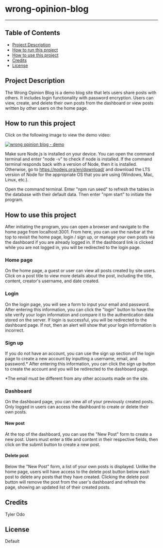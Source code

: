
# wrong-opinion-blog

---

## Table of Contents

- [Project Description](#project-description)
- [How to run this project](#how-to-run-this-project)
- [How to use this project](#how-to-use-this-project)
- [Credits](#credits)
- [License](#license)

## Project Description

The Wrong Opinion Blog is a demo blog site that lets users share posts with others. It includes login functionality with password encryption. Users can view, create, and delete their own posts from the dashboard or view posts written by other users on the home page.

## How to run this project

Click on the following image to view the demo video:

[![wrong opinion blog - demo](<assets/images/>)](https://drive.google.com/file/d/)

Make sure Node.js is installed on your device. You can open the command terminal and enter "node -v" to check if node is installed. If the command terminal responds back with a version of Node, then it is installed. Otherwise, go to https://nodejs.org/en/download/ and download the LTS version of Node for the appropriate OS that you are using (Windows, Mac, Linux, etc.).

Open the command terminal. Enter "npm run seed" to refresh the tables in the database with their default data. Then enter "npm start" to initiate the program.

## How to use this project

After initiating the program, you can open a browser and navigate to the home page from localhost:3001. From here, you can use the navbar at the top to revisit the home page, login / sign up, or manage your own posts via the dashboard if you are already logged in. If the dashboard link is clicked while you are not logged in, you will be redirected to the login page.

### Home page

On the home page, a guest or user can view all posts created by site users. Click on a post title to view more details about the post, including the title, content, creator's username, and date created.

### Login

On the login page, you will see a form to input your email and password. After entering this information, you can click the "login" button to have the site verify your login information and compare it to the authentication data stored on the server. If login is successful, you will be redirected to the dashboard page. If not, then an alert will show that your login information is incorrect.

### Sign up

If you do not have an account, you can use the sign up section of the login page to create a new account by inputting a username, email, and password.* After entering this information, you can click the sign up button to create the account and you will be redirected to the dashboard page.

*The email must be different from any other accounts made on the site.

### Dashboard

On the dashboard page, you can view all of your previously created posts. Only logged in users can access the dashboard to create or delete their own posts.

#### New post

At the top of the dashboard, you can use the "New Post" form to create a new post. Users must enter a title and content in their respective fields, then click on the submit button to create a new post.

#### Delete post

Below the "New Post" form, a list of your own posts is displayed. Unlike the home page, users will have access to the delete post button below each post to delete any posts that they have created. Clicking the delete post button will remove the post from the user's dashboard and refresh the page, showing an updated list of their created posts.

## Credits

Tyler Odo

## License

Default